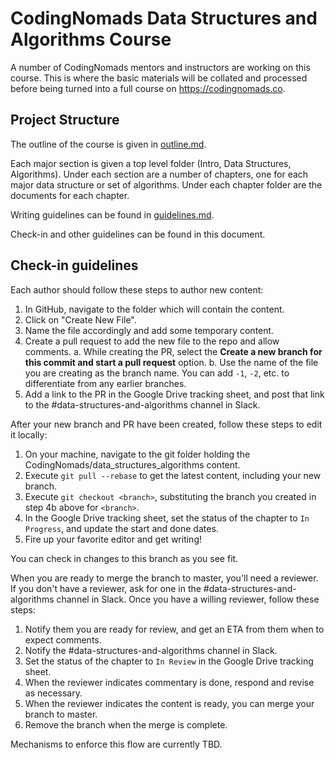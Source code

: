 # CodingNomads Data Structures and Algorithms Course

A number of CodingNomads mentors and instructors are working on this course. This is where the basic materials will be collated and processed before being turned into a full course on https://codingnomads.co.

## Project Structure

The outline of the course is given in [outline.md](outline.md).

Each major section is given a top level folder (Intro, Data Structures, Algorithms). Under each section are a number of chapters, one for each major data structure or set of algorithms. Under each chapter folder are the documents for each chapter.

Writing guidelines can be found in [guidelines.md](guidelines.md).

Check-in and other guidelines can be found in this document.

## Check-in guidelines

Each author should follow these steps to author new content:

1. In GitHub, navigate to the folder which will contain the content.
2. Click on "Create New File".
3. Name the file accordingly and add some temporary content.
4. Create a pull request to add the new file to the repo and allow comments. 
 a. While creating the PR, select the **Create a new branch for this commit and start a pull request** option.
 b. Use the name of the file you are creating as the branch name. You can add `-1`, `-2`, etc. to differentiate from any earlier branches.
5. Add a link to the PR in the Google Drive tracking sheet, and post that link to the #data-structures-and-algorithms channel in Slack.

After your new branch and PR have been created, follow these steps to edit it locally:

1. On your machine, navigate to the git folder holding the CodingNomads/data_structures_algorithms content.
2. Execute `git pull --rebase` to get the latest content, including your new branch.
3. Execute `git checkout <branch>`, substituting the branch you created in step 4b above for `<branch>`.
4. In the Google Drive tracking sheet, set the status of the chapter to `In Progress`, and update the start and done dates.
5. Fire up your favorite editor and get writing!

You can check in changes to this branch as you see fit.

When you are ready to merge the branch to master, you'll need a reviewer. If you don't have a reviewer, ask for one in the #data-structures-and-algorithms channel in Slack. Once you have a willing reviewer, follow these steps:

1. Notify them you are ready for review, and get an ETA from them when to expect comments.
2. Notify the #data-structures-and-algorithms channel in Slack.
3. Set the status of the chapter to `In Review` in the Google Drive tracking sheet.
4. When the reviewer indicates commentary is done, respond and revise as necessary.
5. When the reviewer indicates the content is ready, you can merge your branch to master.
6. Remove the branch when the merge is complete.

Mechanisms to enforce this flow are currently TBD.
